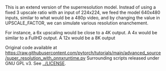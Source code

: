 This is an extend version of the superresolution model.
Instead of using a fixed 3 upscale ratio with an input of 224x224,
we feed the model 640x480 inputs, similar to what would be a 480p video,
and by changing the value in UPSCALE_FACTOR, we can simulate various resolution enanchement.

For instance, a 6x upscaling would be close to a 4K output.
A 4x would be similar to a FullHD output.
A 12x would be a 8K output


Original code available at https://raw.githubusercontent.com/pytorch/tutorials/main/advanced_source/super_resolution_with_onnxruntime.py
Surrounding scripts released under GNU GPL v3. See [../LICENSE](../LICENSE).
